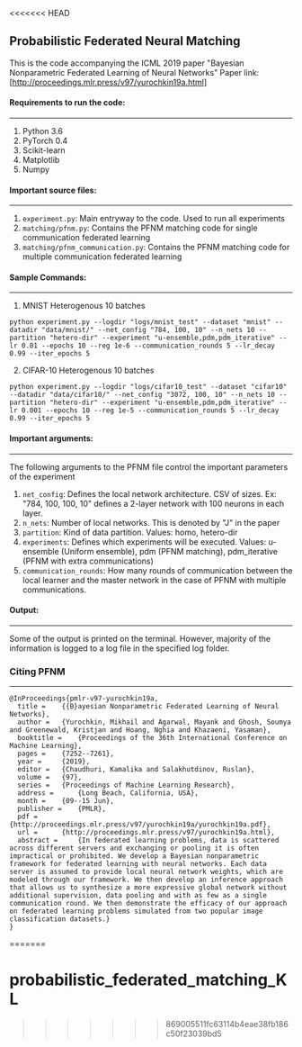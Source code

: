 <<<<<<< HEAD
## Probabilistic Federated Neural Matching


This is the code accompanying the ICML 2019 paper "Bayesian Nonparametric Federated Learning of Neural Networks"
Paper link: [http://proceedings.mlr.press/v97/yurochkin19a.html]

#### Requirements to run the code:
---

1. Python 3.6
2. PyTorch 0.4
3. Scikit-learn
4. Matplotlib
5. Numpy


#### Important source files:
---

1. `experiment.py`: Main entryway to the code. Used to run all experiments
2. `matching/pfnm.py`: Contains the PFNM matching code for single communication federated learning
3. `matching/pfnm_communication.py`: Contains the PFNM matching code for multiple communication federated learning


#### Sample Commands:
---

1. MNIST Heterogenous 10 batches

`python experiment.py --logdir "logs/mnist_test" --dataset "mnist" --datadir "data/mnist/" --net_config "784, 100, 10" --n_nets 10 --partition "hetero-dir" --experiment "u-ensemble,pdm,pdm_iterative" --lr 0.01 --epochs 10 --reg 1e-6 --communication_rounds 5 --lr_decay 0.99 --iter_epochs 5`

2. CIFAR-10 Heterogenous 10 batches
    
`python experiment.py --logdir "logs/cifar10_test" --dataset "cifar10" --datadir "data/cifar10/" --net_config "3072, 100, 10" --n_nets 10 --partition "hetero-dir" --experiment "u-ensemble,pdm,pdm_iterative" --lr 0.001 --epochs 10 --reg 1e-5 --communication_rounds 5 --lr_decay 0.99 --iter_epochs 5`


#### Important arguments:
---


The following arguments to the PFNM file control the important parameters of the experiment

1. `net_config`: Defines the local network architecture. CSV of sizes. Ex: "784, 100, 100, 10" defines a 2-layer network with 100 neurons in each layer.
2. `n_nets`: Number of local networks. This is denoted by "J" in the paper
3. `partition`: Kind of data partition. Values: homo, hetero-dir
4. `experiments`: Defines which experiments will be executed. Values:  u-ensemble (Uniform ensemble), pdm (PFNM matching), pdm_iterative (PFNM with extra communications)
5. `communication_rounds`: How many rounds of communication between the local learner and the master network in the case of PFNM with multiple communications.


#### Output:
---

Some of the output is printed on the terminal. However, majority of the information is logged to a log file in the specified log folder.


### Citing PFNM
---

```
@InProceedings{pmlr-v97-yurochkin19a,
  title = 	 {{B}ayesian Nonparametric Federated Learning of Neural Networks},
  author = 	 {Yurochkin, Mikhail and Agarwal, Mayank and Ghosh, Soumya and Greenewald, Kristjan and Hoang, Nghia and Khazaeni, Yasaman},
  booktitle = 	 {Proceedings of the 36th International Conference on Machine Learning},
  pages = 	 {7252--7261},
  year = 	 {2019},
  editor = 	 {Chaudhuri, Kamalika and Salakhutdinov, Ruslan},
  volume = 	 {97},
  series = 	 {Proceedings of Machine Learning Research},
  address = 	 {Long Beach, California, USA},
  month = 	 {09--15 Jun},
  publisher = 	 {PMLR},
  pdf = 	 {http://proceedings.mlr.press/v97/yurochkin19a/yurochkin19a.pdf},
  url = 	 {http://proceedings.mlr.press/v97/yurochkin19a.html},
  abstract = 	 {In federated learning problems, data is scattered across different servers and exchanging or pooling it is often impractical or prohibited. We develop a Bayesian nonparametric framework for federated learning with neural networks. Each data server is assumed to provide local neural network weights, which are modeled through our framework. We then develop an inference approach that allows us to synthesize a more expressive global network without additional supervision, data pooling and with as few as a single communication round. We then demonstrate the efficacy of our approach on federated learning problems simulated from two popular image classification datasets.}
}
```
=======
# probabilistic_federated_matching_KL
>>>>>>> 869005511fc63114b4eae38fb186c50f23039bd5
